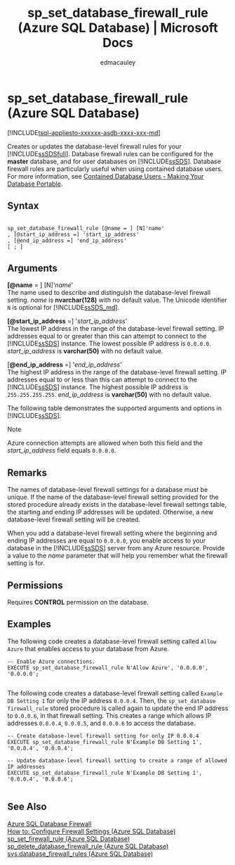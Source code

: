 ﻿---
title: "sp_set_database_firewall_rule (Azure SQL Database) | Microsoft Docs"
ms.custom: ""
ms.date: "08/04/2017"
ms.prod: ""
ms.prod_service: "sql-database"
ms.reviewer: ""
ms.service: "sql-database"
ms.component: "system-stored-procedures"
ms.suite: "sql"
ms.technology: system-objects
ms.tgt_pltfrm: ""
ms.topic: "language-reference"
f1_keywords: 
  - "sp_set_database_firewall_rule"
  - "sp_set_database_firewall_rule_TSQL"
  - "sys.sp_set_database_firewall_rule"
  - "sys.sp_set_database_firewall_rule_TSQL"
dev_langs: 
  - "TSQL"
helpviewer_keywords: 
  - "sp_set_database_firewall_rule"
  - "firewall_rules, setting database rules"
ms.assetid: 8f0506b6-a4ac-4e4d-91db-8077c40cb17a
caps.latest.revision: 15
author: edmacauley
ms.author: edmaca
manager: craigg
monikerRange: "= azuresqldb-current || = sqlallproducts-allversions"
---
# sp_set_database_firewall_rule (Azure SQL Database)
[!INCLUDE[tsql-appliesto-xxxxxx-asdb-xxxx-xxx-md](../../includes/tsql-appliesto-xxxxxx-asdb-xxxx-xxx-md.md)]

  Creates or updates the database-level firewall rules for your [!INCLUDE[ssSDSfull](../../includes/sssdsfull-md.md)]. Database firewall rules can be configured for the **master** database, and for user databases on [!INCLUDE[ssSDS](../../includes/sssds-md.md)]. Database firewall rules are particularly useful when using contained database users. For more information, see [Contained Database Users - Making Your Database Portable](../../relational-databases/security/contained-database-users-making-your-database-portable.md).  
  
## Syntax  
  
```  
  
sp_set_database_firewall_rule [@name = ] [N]'name'  
, [@start_ip_address =] 'start_ip_address'  
, [@end_ip_address =] 'end_ip_address'
[ ; ]  
```  
  
## Arguments  
 **[@name** = ] [N]'*name*'  
 The name used to describe and distinguish the database-level firewall setting. *name* is **nvarchar(128)** with no default value. The Unicode identifier `N` is optional for [!INCLUDE[ssSDS_md](../../includes/sssds-md.md)]. 
  
 **[@start_ip_address** =] '*start_ip_address*'  
 The lowest IP address in the range of the database-level firewall setting. IP addresses equal to or greater than this can attempt to connect to the [!INCLUDE[ssSDS](../../includes/sssds-md.md)] instance. The lowest possible IP address is `0.0.0.0`. *start_ip_address* is **varchar(50)** with no default value.  
  
 [**@end_ip_address** =] '*end_ip_address*'  
 The highest IP address in the range of the database-level firewall setting. IP addresses equal to or less than this can attempt to connect to the [!INCLUDE[ssSDS](../../includes/sssds-md.md)] instance. The highest possible IP address is `255.255.255.255`. *end_ip_address* is **varchar(50)** with no default value.  
  
 The following table demonstrates the supported arguments and options in [!INCLUDE[ssSDS](../../includes/sssds-md.md)].  
  
> [!NOTE]  
>  Azure connection attempts are allowed when both this field and the *start_ip_address* field equals `0.0.0.0`.  
  
## Remarks  
 The names of database-level firewall settings for a database must be unique. If the name of the database-level firewall setting provided for the stored procedure already exists in the database-level firewall settings table, the starting and ending IP addresses will be updated. Otherwise, a new database-level firewall setting will be created.  
  
 When you add a database-level firewall setting where the beginning and ending IP addresses are equal to `0.0.0.0`, you enable access to your database in the [!INCLUDE[ssSDS](../../includes/sssds-md.md)] server from any Azure resource. Provide a value to the *name* parameter that will help you remember what the firewall setting is for.  
  
## Permissions  
 Requires **CONTROL** permission on the database.  
  
## Examples  
 The following code creates a database-level firewall setting called `Allow Azure` that enables access to your database from Azure.  
  
```  
-- Enable Azure connections.  
EXECUTE sp_set_database_firewall_rule N'Allow Azure', '0.0.0.0', '0.0.0.0';  
  
```  
  
 The following code creates a database-level firewall setting called `Example DB Setting 1` for only the IP address `0.0.0.4`. Then, the `sp_set_database firewall_rule` stored procedure is called again to update the end IP address to `0.0.0.6`, in that firewall setting. This creates a range which allows IP addresses `0.0.0.4`, `0.0.0.5`, and `0.0.0.6` to access the database.
  
```  
-- Create database-level firewall setting for only IP 0.0.0.4  
EXECUTE sp_set_database_firewall_rule N'Example DB Setting 1', '0.0.0.4', '0.0.0.4';  
  
-- Update database-level firewall setting to create a range of allowed IP addresses
EXECUTE sp_set_database_firewall_rule N'Example DB Setting 1', '0.0.0.4', '0.0.0.6';  
  
```  
  
## See Also  
 [Azure SQL Database Firewall](https://azure.microsoft.com/documentation/articles/sql-database-firewall-configure/)   
 [How to: Configure Firewall Settings (Azure SQL Database)](https://azure.microsoft.com/documentation/articles/sql-database-configure-firewall-settings/)   
 [sp_set_firewall_rule &#40;Azure SQL Database&#41;](../../relational-databases/system-stored-procedures/sp-set-firewall-rule-azure-sql-database.md)   
 [sp_delete_database_firewall_rule &#40;Azure SQL Database&#41;](../../relational-databases/system-stored-procedures/sp-delete-database-firewall-rule-azure-sql-database.md)   
 [sys.database_firewall_rules &#40;Azure SQL Database&#41;](../../relational-databases/system-catalog-views/sys-database-firewall-rules-azure-sql-database.md)  
  
  
